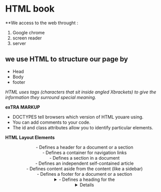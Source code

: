# HTML book 
**We access to the web throught :
1. Google chrome
2. screen reader 
3. server
 
 ## we use HTML to structure our page by 
- Head
- Body 
- footer
 
*HTML uses tags (characters that sit inside angled Xbrackets) to give the information they surround special meaning.*

**exTRA MARKUP**
- DOCTYPES tell browsers which version of HTML youare using.
- You can add comments to your code.
- The id and class attributes allow you to identify particular elements.

**HTML Layout Elements**

<header> - Defines a header for a document or a section
<nav> - Defines a container for navigation links
<section> - Defines a section in a document
<article> - Defines an independent self-contained article
<aside> - Defines content aside from the content (like a sidebar)
<footer> - Defines a footer for a document or a section
<details> - Defines additional details
<summary> - Defines a heading for the <details> element

**How to start in HTML and web design**
*HTML (Hypertext Markup Language) is the primary building block of creating a website.HTML is a very basic markup language and requires memorization of a few dozen HTML commands that structure the look and layout of a web page*

**some considerations to think about when designing your web page.**
1. How are you going to store all the files? Are all the files going to be in the same folder or directory? If you plan on having lots of different pictures and files, it's recommended that you store the pages, files, and pictures in separate directories.
2. Are the HTML files going to be stored as .HTM or .HTML files? There is no advantage or disadvantage of going with .htm or .html. However, it is a good idea to stick with the same extension.
3. Do you plan on having a template for the pages? Are all the pages going to have the same overall look and feel?

**JavaScript**
is a language can be run on any operating systems and almost all web browsers. You need a text editor to write JavaScript code and a browser to display your web page

## The ABC of Programming :
A:What is a script and how do I create one?

B:How do computers fit in with the world around them?

C:How do I write a script for a web page?
































































































































